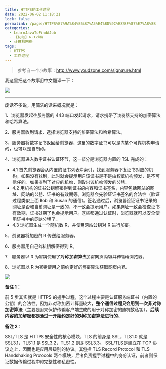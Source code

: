 ```yaml
---
title: HTTPS的工作过程
date: 2022-06-02 11:18:21
lock: false
permalink: /pages/HTTPS%E7%9A%84%E5%B7%A5%E4%BD%9C%E8%BF%87%E7%A8%8B
categories: 
  - LearnJavaToFindAJob
  - 【初级】6~12k档
  - 计算机网络
tags: 
  - HTTPS
  - 工作过程
---
```

> 参考自一个小故事：http://www.youdzone.com/signature.html

我这里把这个故事用中文翻译一下：

![](https://cdn.jsdelivr.net/gh/DogerRain/image@main/img/image-20210322113130706.png)

---



废话不多说，用简洁的话来概况就是：



1、浏览器发起往服务器的 443 端口发起请求，请求携带了浏览器支持的加密算法和哈希算法。

2、服务器收到请求，选择浏览器支持的加密算法和哈希算法。

3、服务器将数字证书返回给浏览器，这里的数字证书可以是向某个可靠机构申请的，也可以是自制的。

4、浏览器进入数字证书认证环节，这一部分是浏览器内置的 TSL 完成的：

- 4.1 首先浏览器会从内置的证书列表中索引，找到服务器下发证书对应的机构，如果没有找到，此时就会提示用户该证书是不是由权威机构颁发，是不可信任的。如果查到了对应的机构，则取出该机构颁发的公钥。
- 4.2 用机构的证书公钥解密得到证书的内容和证书签名，内容包括网站的网址、网站的公钥、证书的有效期等。浏览器会先验证证书签名的合法性（验证过程类似上面 Bob 和 Susan 的通信）。签名通过后，浏览器验证证书记录的网址是否和当前网址是一致的，不一致会提示用户。如果网址一致会检查证书有效期，证书过期了也会提示用户。这些都通过认证时，浏览器就可以安全使用证书中的网站公钥了。
- 4.3 浏览器生成一个随机数 R，并使用网站公钥对 R 进行加密。

5、浏览器将加密的 R 传送给服务器。

6、服务器用自己的私钥解密得到 R。

7、服务器以 R 为密钥使用了**对称加密算法**加密网页内容并传输给浏览器。

8、浏览器以 R 为密钥使用之前约定好的解密算法获取网页内容。

![](https://blog-10039692.file.myqcloud.com/1496630562190_7447_1496630563858.png)

**备注 1：**

前 5 步其实就是 HTTPS 的握手过程，这个过程主要是认证服务端证书（内置的公钥）的合法性。因为非对称加密计算量较大，**整个通信过程只会用到一次非对称加密算法**（主要是用来保护传输客户端生成的用于对称加密的随机数私钥）。**后续内容的加解密都是通过一开始约定好的对称加密算法进行的**。

**备注 2**：

SSL/TLS 是 HTTPS 安全性的核心模块，TLS 的前身是 SSL，TLS1.0 就是 SSL3.1，TLS1.1 是 SSL3.2，TLS1.2 则是 SSL3.3。 SSL/TLS 是建立在 TCP 协议之上，因而也是应用层级别的协议。其包括 TLS Record Protocol 和 TLS Handshaking Protocols 两个模块，后者负责握手过程中的身份认证，前者则保证数据传输过程中的完整性和私密性。

